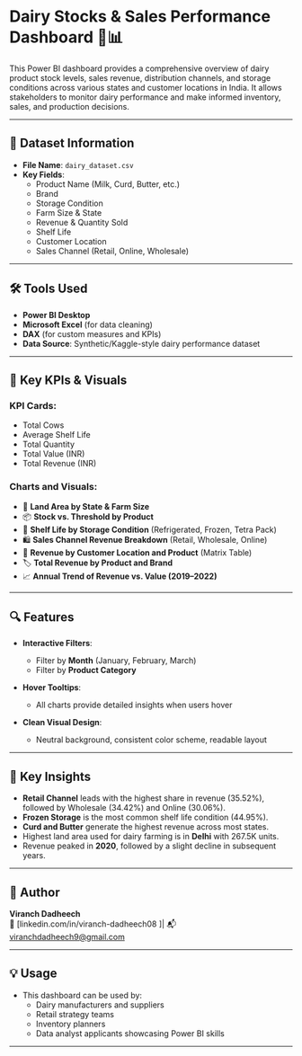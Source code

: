 # Dairy Stocks & Sales Performance Dashboard 🐄📊

This Power BI dashboard provides a comprehensive overview of dairy product stock levels, sales revenue, distribution channels, and storage conditions across various states and customer locations in India. It allows stakeholders to monitor dairy performance and make informed inventory, sales, and production decisions.

---

## 📁 Dataset Information

- **File Name**: `dairy_dataset.csv`
- **Key Fields**:
  - Product Name (Milk, Curd, Butter, etc.)
  - Brand
  - Storage Condition
  - Farm Size & State
  - Revenue & Quantity Sold
  - Shelf Life
  - Customer Location
  - Sales Channel (Retail, Online, Wholesale)

---

## 🛠 Tools Used

- **Power BI Desktop**
- **Microsoft Excel** (for data cleaning)
- **DAX** (for custom measures and KPIs)
- **Data Source**: Synthetic/Kaggle-style dairy performance dataset

---

## 🎯 Key KPIs & Visuals

### KPI Cards:
- Total Cows
- Average Shelf Life
- Total Quantity
- Total Value (INR)
- Total Revenue (INR)

### Charts and Visuals:
- 📌 **Land Area by State & Farm Size**  
- 📦 **Stock vs. Threshold by Product**  
- 🧊 **Shelf Life by Storage Condition** (Refrigerated, Frozen, Tetra Pack)  
- 🛍️ **Sales Channel Revenue Breakdown** (Retail, Wholesale, Online)  
- 📍 **Revenue by Customer Location and Product** (Matrix Table)  
- 🏷️ **Total Revenue by Product and Brand**  
- 📈 **Annual Trend of Revenue vs. Value (2019–2022)**

---

## 🔍 Features

- **Interactive Filters**:
  - Filter by **Month** (January, February, March)
  - Filter by **Product Category**

- **Hover Tooltips**:
  - All charts provide detailed insights when users hover

- **Clean Visual Design**:
  - Neutral background, consistent color scheme, readable layout

---

## 📌 Key Insights

- **Retail Channel** leads with the highest share in revenue (35.52%), followed by Wholesale (34.42%) and Online (30.06%).
- **Frozen Storage** is the most common shelf life condition (44.95%).
- **Curd and Butter** generate the highest revenue across most states.
- Highest land area used for dairy farming is in **Delhi** with 267.5K units.
- Revenue peaked in **2020**, followed by a slight decline in subsequent years.

---

## 📄 Author

**Viranch Dadheech**  
🔗 [linkedin.com/in/viranch-dadheech08 ]| 📬 viranchdadheech9@gmail.com  

---

## 💡 Usage

- This dashboard can be used by:
  - Dairy manufacturers and suppliers
  - Retail strategy teams
  - Inventory planners
  - Data analyst applicants showcasing Power BI skills

---



